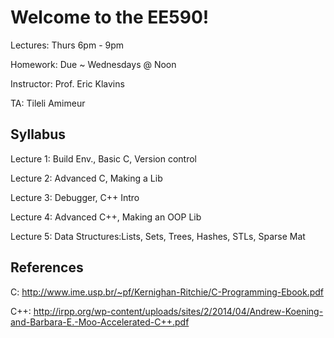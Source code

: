 # Welcome to the EE590!
Lectures: Thurs 6pm - 9pm

Homework: Due ~ Wednesdays @ Noon

Instructor: Prof. Eric Klavins 

TA: Tileli Amimeur

## Syllabus
Lecture 1: Build Env., Basic C, Version control

Lecture 2: Advanced C, Making a Lib

Lecture 3: Debugger, C++ Intro

Lecture 4: Advanced C++, Making an OOP Lib

Lecture 5: Data Structures:Lists, Sets, Trees, Hashes, STLs, Sparse Mat


## References
C: http://www.ime.usp.br/~pf/Kernighan-Ritchie/C-Programming-Ebook.pdf

C++: http://irpp.org/wp-content/uploads/sites/2/2014/04/Andrew-Koening-and-Barbara-E.-Moo-Accelerated-C++.pdf
